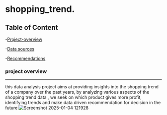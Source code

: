 # shopping_trend.

## Table of Content
-[Project-overview](#project-overview)

-[Data sources](#data-sources)

-[Recommendations](#recommendations)
### project overview
---
this data analysis project aims at providing insights into the shopping trend of a company over the past years, by analyzing various aspects of the shopping trend data , we seek on which product gives more profit, identifying trends and make data driven recommendation for decision in the future
![Screenshot 2025-01-04 121928](https://github.com/user-attachments/assets/27d8d9e7-d97e-4514-bf14-3093880407ca)
